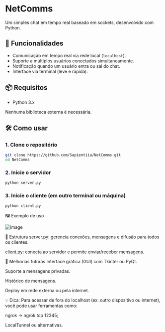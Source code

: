 # NetComms
Um simples chat em tempo real baseado em sockets, desenvolvido com Python.

## 🚀 Funcionalidades

- Comunicação em tempo real via rede local (`localhost`).
- Suporte a múltiplos usuários conectados simultaneamente.
- Notificação quando um usuário entra ou sai do chat.
- Interface via terminal (leve e rápida).

## 📦 Requisitos

- Python 3.x

Nenhuma biblioteca externa é necessária.

## 🛠️ Como usar

### 1. Clone o repositório

```bash
git clone https://github.com/Sapientiia/NetComms.git
cd NetComms
```
### 2. Inicie o servidor

```bash
python server.py
```
### 3. Inicie o cliente (em outro terminal ou máquina)

```bash
python client.py
```
🖼️ Exemplo de uso

![image](https://github.com/user-attachments/assets/e62119d4-5913-4d49-ab5f-645ca8fe3ea7)



🧠 Estrutura
server.py: gerencia conexões, mensagens e difusão para todos os clientes.

client.py: conecta ao servidor e permite enviar/receber mensagens.

🧪 Melhorias futuras
Interface gráfica (GUI) com Tkinter ou PyQt.

Suporte a mensagens privadas.

Histórico de mensagens.

Deploy em rede externa ou pela internet.

💡 Dica: Para acessar de fora do localhost (ex: outro dispositivo ou internet), você pode usar ferramentas como:

ngrok → ngrok tcp 12345;

LocalTunnel ou alternativas.

